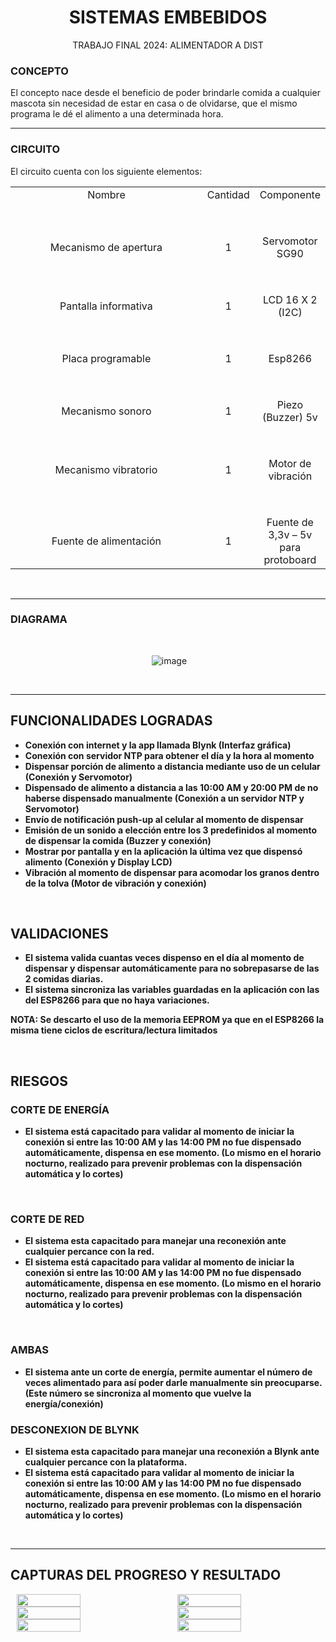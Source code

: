 <div align="center">
<h1> SISTEMAS EMBEBIDOS</h1>
</div>
<div align="center">
TRABAJO FINAL 2024: ALIMENTADOR A DIST
</div>

### CONCEPTO
El concepto nace desde el beneficio de poder brindarle comida a cualquier mascota sin necesidad de estar en casa o de olvidarse, que el mismo programa le dé el alimento a una determinada hora.

<hr>

### CIRCUITO
El circuito cuenta con los siguiente elementos:
<div align="center">
  <table style="width: 100%; text-align: center;">
    <tr>
      <td style="width: 33%;">Nombre</td>
      <td style="width: 33%;">Cantidad</td>
      <td style="width: 33%;">Componente</td>
    </tr>
    <tr>
      <td colspan="1" style="width: 100%; padding-top: 50px;">Mecanismo de apertura</td>
      <td colspan="1" style="width: 100%; padding-top: 50px;">1</td>
      <td colspan="1" style="width: 100%; padding-top: 50px;">Servomotor SG90</td>
    </tr>
    <tr>
      <td colspan="1" style="width: 100%; padding-top: 50px;">Pantalla informativa</td>
      <td colspan="1" style="width: 100%; padding-top: 50px;">1</td>
      <td colspan="1" style="width: 100%; padding-top: 50px;">LCD 16 X 2 (I2C)</td>
    </tr>
    <tr>
      <td colspan="1" style="width: 100%; padding-top: 50px;">Placa programable</td>
      <td colspan="1" style="width: 100%; padding-top: 50px;">1</td>
      <td colspan="1" style="width: 100%; padding-top: 50px;">Esp8266</td>
    </tr>
    <tr>
      <td colspan="1" style="width: 100%; padding-top: 50px;">Mecanismo sonoro</td>
      <td colspan="1" style="width: 100%; padding-top: 50px;">1</td>
      <td colspan="1" style="width: 100%; padding-top: 50px;">Piezo (Buzzer) 5v</td>
    </tr>
    <tr>
      <td colspan="1" style="width: 100%; padding-top: 50px;">Mecanismo vibratorio</td>
      <td colspan="1" style="width: 100%; padding-top: 50px;">1</td>
      <td colspan="1" style="width: 100%; padding-top: 50px;">Motor de vibración</td>
    </tr>
    <tr>
      <td colspan="1" style="width: 100%; padding-top: 50px;">Fuente de alimentación</td>
      <td colspan="1" style="width: 100%; padding-top: 50px;">1</td>
      <td colspan="1" style="width: 100%; padding-top: 50px;">Fuente de 3,3v – 5v para protoboard</td>
    </tr>
  </table>
</div>

<br>
<hr>

### DIAGRAMA
<br>
 <div align="center">
   
   <img>  ![image](https://github.com/user-attachments/assets/82f380b7-8971-44f1-b74f-63b5e123ffc9)</img>

</div>

<br>
<hr>

## FUNCIONALIDADES LOGRADAS
-	<b>	Conexión con internet y la app llamada Blynk (Interfaz gráfica)
-	<b> Conexión con servidor NTP para obtener el día y la hora al momento
-	<b> Dispensar porción de alimento a distancia mediante uso de un celular (Conexión y Servomotor)
-	<b>	Dispensado de alimento a distancia a las 10:00 AM y 20:00 PM de no haberse dispensado manualmente (Conexión a un servidor NTP y Servomotor)
-	<b>	Envío de notificación push-up al celular al momento de dispensar
-	<b> Emisión de un sonido a elección entre los 3 predefinidos al momento de dispensar la comida (Buzzer y conexión)
-	<b> Mostrar por pantalla y en la aplicación la última vez que dispensó alimento (Conexión y Display LCD)
-	<b> Vibración al momento de dispensar para acomodar los granos dentro de la tolva (Motor de vibración y conexión)

<br>

## VALIDACIONES
- <b> El sistema valida cuantas veces dispenso en el día al momento de dispensar y dispensar automáticamente para no sobrepasarse de las 2 comidas diarias.
- <b> El sistema sincroniza las variables guardadas en la aplicación con las del ESP8266 para que no haya variaciones.

NOTA: Se descarto el uso de la memoria EEPROM ya que en el ESP8266 la misma tiene ciclos de escritura/lectura limitados

<br>

## RIESGOS
### CORTE DE ENERGÍA
-	<b> El sistema está capacitado para validar al momento de iniciar la conexión si entre las 10:00 AM y las 14:00 PM no fue dispensado automáticamente, dispensa en ese momento.
        (Lo mismo en el horario nocturno, realizado para prevenir problemas con la dispensación automática y lo cortes)

<br>

### CORTE DE RED
-	<b> El sistema esta capacitado para manejar una reconexión ante cualquier percance con la red.
-	<b> El sistema está capacitado para validar al momento de iniciar la conexión si entre las 10:00 AM y las 14:00 PM no fue dispensado automáticamente, dispensa en ese momento. 
      (Lo mismo en el horario nocturno, realizado para prevenir problemas con la dispensación automática y lo cortes)

<br>

### AMBAS
-	<b> El sistema ante un corte de energía, permite aumentar el número de veces alimentado para así poder darle manualmente sin preocuparse. (Este número se sincroniza al momento que vuelve la energía/conexión)

### DESCONEXION DE BLYNK
-	<b> El sistema esta capacitado para manejar una reconexión a Blynk ante cualquier percance con la plataforma.
-	<b> El sistema está capacitado para validar al momento de iniciar la conexión si entre las 10:00 AM y las 14:00 PM no fue dispensado automáticamente, dispensa en ese momento. 
      (Lo mismo en el horario nocturno, realizado para prevenir problemas con la dispensación automática y lo cortes)


<br>
<hr>

## CAPTURAS DEL PROGRESO Y RESULTADO
<div style="display: flex; justify-content: space-between;">

  <img src="https://github.com/user-attachments/assets/1be5fe19-cdcd-4169-af42-1f528d92ed7e" width="45%" style="margin: 0 10px;">
  <img src="https://github.com/user-attachments/assets/24122a83-de0a-4138-b110-d2b91d7c5972" width="45%" style="margin: 0 10px;">

</div>

<div style="display: flex; justify-content: space-between;">

  <img src="https://github.com/user-attachments/assets/7388f4cc-4b63-4b03-a380-022d5487719e" width="45%" style="margin: 0 10px;">
  <img src="https://github.com/user-attachments/assets/176f686f-c6bb-405f-8f34-25724fda49da" width="45%" style="margin: 0 10px;">

</div>

<div style="display: flex; justify-content: space-between;">

  <img src="https://github.com/user-attachments/assets/3af86305-1dda-4f41-8611-5631f959172a" width="45%" style="margin: 0 10px;">
  <img src="https://github.com/user-attachments/assets/dc40631e-4fa4-44fa-b272-c84d2ad227f3" width="45%" style="margin: 0 10px;">

</div>

